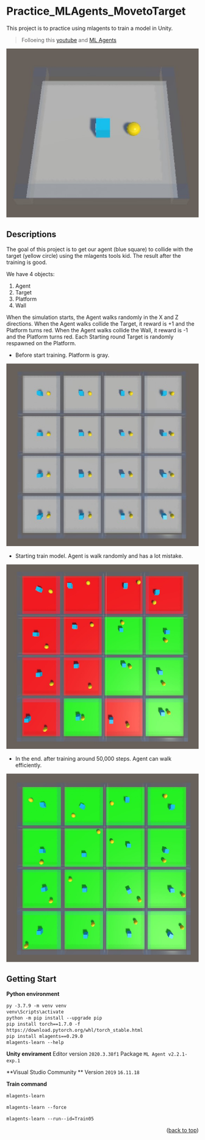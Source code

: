 # Practice_MLAgents_MovetoTarget
This project is to practice using mlagents to train a model in Unity.
> Folloeing this [youtube](https://www.youtube.com/watch?v=zPFU30tbyKs&t=691s) and [ML Agents](https://github.com/Unity-Technologies/ml-agents)

![picture 1](https://github.com/thirawat69/Practice_MLAgents_MovetoTarget/blob/main/README_PICTURE/normalPlatform.jpg?raw=true)

## Descriptions
The goal of this project is to get our agent (blue square) to collide with the target (yellow circle) using the mlagents tools kid.
The result after the training is good.

We have 4  objects:
1. Agent
2. Target
3. Platform
4. Wall

When the simulation starts, the Agent walks randomly in the X and Z directions. When the Agent walks collide the Target, it reward is +1 and the Platform turns red. When the Agent walks collide the Wall, it reward is -1 and the Platform turns red. Each Starting round Target is randomly respawned on the Platform.
- Before start training. Platform is gray.

![picture 1](https://github.com/thirawat69/Practice_MLAgents_MovetoTarget/blob/main/README_PICTURE/trainStart.jpg?raw=true)


- Starting train model. Agent is walk randomly and has a lot mistake.

![picture 2](https://github.com/thirawat69/Practice_MLAgents_MovetoTarget/blob/main/README_PICTURE/duringTrain1.jpg?raw=true)


- In the end. after training around 50,000 steps. Agent can walk efficiently.

![picture 3](https://github.com/thirawat69/Practice_MLAgents_MovetoTarget/blob/main/README_PICTURE/efficientWalk.jpg?raw=true)



## Getting Start
**Python environment**
```
py -3.7.9 -m venv venv
venv\Scripts\activate
python -m pip install --upgrade pip
pip install torch==1.7.0 -f https://download.pytorch.org/whl/torch_stable.html
pip install mlagents==0.29.0
mlagents-learn --help
```

**Unity envirament**
Editor version `2020.3.38f1`
Package `ML Agent v2.2.1-exp.1`

**Visual Studio Community **
Version `2019` `16.11.18`

**Train command**
```
mlagents-learn
```
```
mlagents-learn --force
```
```
mlagents-learn --run--id=Train05
```

<p align="right">(<a href="#top">back to top</a>)</p>

